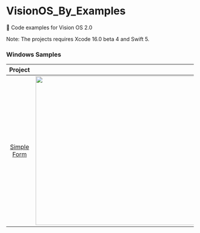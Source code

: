 # VisionOS_By_Examples

🥽 Code examples for Vision OS 2.0  

Note: The projects requires Xcode 16.0 beta 4 and Swift 5.  

### Windows Samples
  
|  Project            |               |
|    :----:           |    :----:     |
| [Simple Form](https://github.com/silvinaroldan/BirthDateForm/tree/main)       | <img src="https://github.com/user-attachments/assets/c42f5f00-602b-45a5-b44c-7892741d616f" width="600" height="400"> |
